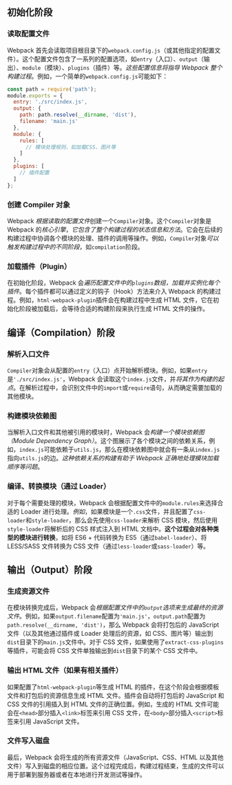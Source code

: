 ## 初始化阶段
 
### 读取配置文件

Webpack 首先会读取项目根目录下的`webpack.config.js`（或其他指定的配置文件）。这个配置文件包含了一系列的配置选项，如`entry`（入口）、`output`（输出）、`module`（模块）、`plugins`（插件）等。*这些配置信息将指导 Webpack 整个构建过程*。例如，一个简单的`webpack.config.js`可能如下：

```js
const path = require('path');
module.exports = {
  entry: './src/index.js',
  output: {
    path: path.resolve(__dirname, 'dist'),
    filename: 'main.js'
  },
  module: {
    rules: [
      // 模块处理规则，如加载CSS、图片等
    ]
  },
  plugins: [
    // 插件配置
  ]
};
```

### 创建 Compiler 对象
Webpack *根据读取的配置文件*创建一个`Compiler`对象。这个`Compiler`对象是 Webpack 的*核心引擎*，*它包含了整个构建过程的状态信息和方法*。它会在后续的构建过程中协调各个模块的处理、插件的调用等操作。例如，`Compiler`对象*可以触发构建过程中的不同阶段*，如`compilation`阶段。

### 加载插件（Plugin）

在初始化阶段，Webpack 会*遍历配置文件中的`plugins`数组，加载并实例化每个插件*。每个插件都可以通过定义的钩子（Hook）方法来介入 Webpack 的构建过程。例如，`html-webpack-plugin`插件会在构建过程中生成 HTML 文件，它在初始化阶段被加载后，会等待合适的构建阶段来执行生成 HTML 文件的操作。



## 编译（Compilation）阶段

### 解析入口文件

`Compiler`对象会从配置的`entry`（入口）点开始解析模块。例如，如果`entry`是`'./src/index.js'`，Webpack 会读取这个`index.js`文件，并*将其作为构建的起点*。在解析过程中，会识别文件中的`import`或`require`语句，从而确定需要加载的其他模块。

### 构建模块依赖图

当解析入口文件和其他被引用的模块时，Webpack 会*构建一个模块依赖图（Module Dependency Graph）*。这个图展示了各个模块之间的依赖关系，例如，`index.js`可能依赖于`utils.js`，那么在模块依赖图中就会有一条从`index.js`指向`utils.js`的边。*这种依赖关系的构建有助于 Webpack 正确地处理模块加载顺序等问题*。

### 编译、转换模块（通过 Loader）

对于每个需要处理的模块，Webpack 会根据配置文件中的`module.rules`来选择合适的 Loader 进行处理。*例如*，如果模块是一个`.css`文件，并且配置了`css-loader`和`style-loader`，那么会先使用`css-loader`来解析 CSS 模块，然后使用`style-loader`将解析后的 CSS 样式注入到 HTML 文档中。**这个过程会对各种类型的模块进行转换**，如将 ES6 + 代码转换为 ES5（通过`babel-loader`）、将 LESS/SASS 文件转换为 CSS 文件（通过`less-loader`或`sass-loader`）等。

## 输出（Output）阶段
### 生成资源文件

在模块转换完成后，Webpack 会*根据配置文件中的`output`选项来生成最终的资源文件*。例如，如果`output.filename`配置为`'main.js'`，`output.path`配置为`path.resolve(__dirname, 'dist')`，那么 Webpack 会将打包后的 JavaScript 文件（以及其他通过插件或 Loader 处理后的资源，如 CSS、图片等）输出到`dist`目录下的`main.js`文件中。对于 CSS 文件，如果使用了`extract-css-plugins`等插件，可能会将 CSS 文件单独输出到`dist`目录下的某个 CSS 文件中。

### 输出 HTML 文件（如果有相关插件）

如果配置了`html-webpack-plugin`等生成 HTML 的插件，在这个阶段会根据模板文件和打包后的资源信息生成 HTML 文件。插件会自动将打包后的 JavaScript 和 CSS 文件的引用插入到 HTML 文件的正确位置。例如，生成的 HTML 文件可能会在`<head>`部分插入`<link>`标签来引用 CSS 文件，在`<body>`部分插入`<script>`标签来引用 JavaScript 文件。

### 文件写入磁盘

最后，Webpack 会将生成的所有资源文件（JavaScript、CSS、HTML 以及其他文件）写入到磁盘的相应位置。这个过程完成后，构建过程结束，生成的文件可以用于部署到服务器或者在本地进行开发测试等操作。